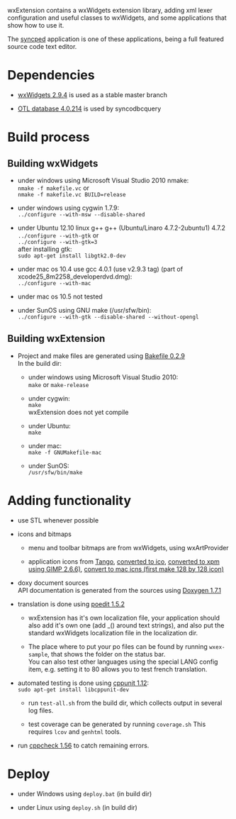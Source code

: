 wxExtension contains a wxWidgets extension library, adding xml lexer 
configuration and useful classes to wxWidgets, 
and some applications that show how to use it.

The [syncped](http://antonvw.github.com/syncped) application is 
one of these applications, being a full featured source code text editor. 

# Dependencies

- [wxWidgets 2.9.4](http://www.wxwidgets.org/) is used as a stable master branch  
  
- [OTL database 4.0.214](http://otl.sourceforge.net/) is used by syncodbcquery  
  

# Build process

## Building wxWidgets

- under windows using Microsoft Visual Studio 2010 nmake:    
    `nmake -f makefile.vc` or   
    `nmake -f makefile.vc BUILD=release`
    
- under windows using cygwin 1.7.9:   
    `../configure --with-msw --disable-shared`  
    
- under Ubuntu 12.10 linux g++ g++ (Ubuntu/Linaro 4.7.2-2ubuntu1) 4.7.2 
    `../configure --with-gtk`  or   
    `../configure --with-gtk=3`   
    after installing gtk:   
    `sudo apt-get install libgtk2.0-dev`

- under mac os 10.4 use gcc 4.0.1 (use v2.9.3 tag) (part of xcode25_8m2258_developerdvd.dmg):   
    `../configure --with-mac`

- under mac os 10.5 not tested
    
- under SunOS using GNU make (/usr/sfw/bin):  
    `../configure --with-gtk --disable-shared --without-opengl`  
  
## Building wxExtension      
      
- Project and make files are generated using [Bakefile 0.2.9](http://www.bakefile.org/)  
  In the build dir:
  
  - under windows using Microsoft Visual Studio 2010:  
    `make` or `make-release`
    
  - under cygwin:   
    `make`  
    wxExtension does not yet compile
    
  - under Ubuntu:  
    `make`
    
  - under mac:  
    `make -f GNUMakefile-mac`
    
  - under SunOS:  
    `/usr/sfw/bin/make`
  
# Adding functionality

- use STL whenever possible 

- icons and bitmaps
  - menu and toolbar bitmaps are from wxWidgets, using wxArtProvider

  - application icons from [Tango](http://tango.freedesktop.org/Tango_Desktop_Project),
  [converted to ico](http://www.convertico.com/), 
  [converted to xpm using GIMP 2.6.6)](http://www.gimp.org/), 
  [convert to mac icns (first make 128 by 128 icon)](http://iconverticons.com/)

- doxy document sources  
  API documentation is generated from the sources 
  using [Doxygen 1.7.1](http://www.stack.nl/~dimitri/doxygen/)

- translation is done using [poedit 1.5.2](http://www.poedit.net/)    
  - wxExtension has it's own localization file, your application should
    also add it's own one (add _() around text strings), 
    and also put the standard wxWidgets localization file
    in the localization dir.  

  - The place where to put your po files can be found by running `wxex-sample`,
    that shows the folder on the status bar.   
    You can also test other languages using the special LANG config item,
    e.g. setting it to 80 allows you to test french translation.

- automated testing is done using [cppunit 1.12](http://sourceforge.net/projects/cppunit):   
    `sudo apt-get install libcppunit-dev`  
  - run `test-all.sh` from the build dir, which collects output in several log files. 

  - test coverage can be generated by running `coverage.sh`
    This requires `lcov` and `genhtml` tools.
    
- run [cppcheck 1.56](http://cppcheck.sourceforge.net/) to catch remaining errors.

# Deploy

- under Windows using `deploy.bat` (in build dir)

- under Linux using `deploy.sh` (in build dir)
